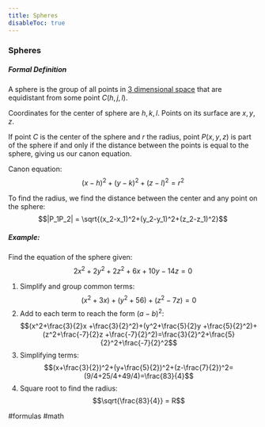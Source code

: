 ```yaml
---
title: Spheres
disableToc: true
---
```


### Spheres
##### Formal Definition
A sphere is the group of all points in [3 dimensional space](coordinate-systems-in-3-dimensions.md) that are equidistant from some point $C(h,j,l)$.

Coordinates for the center of sphere are $h, k, l$.
Points on its surface are $x, y, z$.

If point $C$ is the center of the sphere and $r$ the radius, point $P(x,y,z)$ is part of the sphere if and only if the distance between the points is equal to the sphere, giving us our canon equation.

Canon equation:
$$(x-h)^2+(y-k)^2+(z-l)^2=r^2$$

To find the radius, we find the distance between the center and any point on the sphere:
$$|P_1P_2| = \sqrt{(x_2-x_1)^2+(y_2-y_1)^2+(z_2-z_1)^2}$$
##### Example:
Find the equation of the sphere given:
$$2x^2+2y^2+2z^2+6x+10y-14z=0$$
1. Simplify and group common terms:
$$(x^2+3x)+(y^2+56)+(z^2-7z)=0$$
2. Add to each term to reach the form $(a-b)^2$:
$$(x^2+\frac{3}{2}x +\frac{3}{2}^2)+(y^2+\frac{5}{2}y +\frac{5}{2}^2)+(z^2+\frac{-7}{2}z +\frac{-7}{2}^2)=\frac{3}{2}^2+\frac{5}{2}^2+\frac{-7}{2}^2$$
3. Simplifying terms:
$$(x+\frac{3}{2})^2+(y+\frac{5}{2})^2+(z-\frac{7}{2})^2=(9/4+25/4+49/4)=\frac{83}{4}$$
4. Square root to find the radius:
$$\sqrt{\frac{83}{4}} = R$$

#formulas #math 
